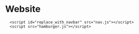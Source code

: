 # Website

      <script id="replace_with_navbar" src="nav.js"></script>
      <script src="hamburger.js"></script>
